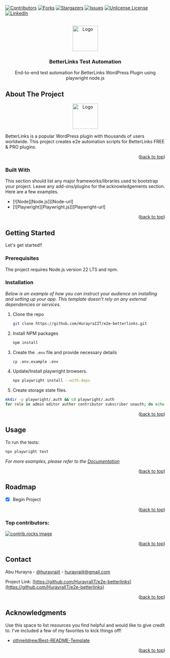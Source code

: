 <a id="readme-top"></a>

[![Contributors][contributors-shield]][contributors-url]
[![Forks][forks-shield]][forks-url]
[![Stargazers][stars-shield]][stars-url]
[![Issues][issues-shield]][issues-url]
[![Unlicense License][license-shield]][license-url]
[![LinkedIn][linkedin-shield]][linkedin-url]

<!-- PROJECT LOGO -->
<br />
<div align="center">
  <a href="https://github.com/HurayraIIT/e2e-betterlinks">
    <img src="https://playwright.dev/img/playwright-logo.svg" alt="Logo" width="80" height="80">
  </a>

  <h3 align="center">BetterLinks Test Automation</h3>

  <p align="center">
    End-to-end test automation for BetterLinks WordPress Plugin using playwright node.js
    <br />
  </p>
</div>

<!-- ABOUT THE PROJECT -->

## About The Project

<div align="center">
<a href="https://betterlinks.io">
    <img src="https://store.assets.wpdeveloper.com/2021/11/betterlinks-icon-100x100.png" alt="Logo" width="80" height="80">
  </a>
</div>

BetterLinks is a popular WordPress plugin with thousands of users worldwide. This project creates e2e automation scripts for BetterLinks FREE & PRO plugins.

<p align="right">(<a href="#readme-top">back to top</a>)</p>


### Built With

This section should list any major frameworks/libraries used to bootstrap your project. Leave any add-ons/plugins for the acknowledgements section. Here are a few examples.

* [![Node][Node.js]][Node-url]
* [![Playwright][Playwright.js]][Playwright-url]

<p align="right">(<a href="#readme-top">back to top</a>)</p>


<!-- GETTING STARTED -->
## Getting Started

Let's get started!!

### Prerequisites

The project requires Node.js version 22 LTS and npm.

### Installation

_Below is an example of how you can instruct your audience on installing and setting up your app. This template doesn't rely on any external dependencies or services._

1. Clone the repo
   ```sh
   git clone https://github.com/HurayraIIT/e2e-betterlinks.git
   ```
2. Install NPM packages
   ```sh
   npm install
   ```
3. Create the `.env` file and provide necessary details
   ```sh
   cp .env.example .env
   ```
4. Update/Install playwright browsers.
   ```sh
   npx playwright install --with-deps
   ```
5. Create storage state files.
  ```sh
  mkdir -p playwright/.auth && cd playwright/.auth
  for role in admin editor author contributor subscriber unauth; do echo "{}" > "$role.json"; done
  ```

<p align="right">(<a href="#readme-top">back to top</a>)</p>



<!-- USAGE EXAMPLES -->
## Usage

To run the tests:

```sh
npx playwright test
```

_For more examples, please refer to the [Documentation](https://playwright.dev)_

<p align="right">(<a href="#readme-top">back to top</a>)</p>

<!-- ROADMAP -->
## Roadmap

- [x] Begin Project

<p align="right">(<a href="#readme-top">back to top</a>)</p>

### Top contributors:

<a href="https://github.com/HurayraIIT/e2e-betterlinks/graphs/contributors">
  <img src="https://contrib.rocks/image?repo=HurayraIIT/e2e-betterlinks" alt="contrib.rocks image" />
</a>

<p align="right">(<a href="#readme-top">back to top</a>)</p>

<!-- CONTACT -->
## Contact

Abu Hurayra - [@hurayraiit](https://twitter.com/hurayraiit) - hurayraiit@gmail.com

Project Link: [https://github.com/HurayraIIT/e2e-betterlinks](https://github.com/HurayraIIT/e2e-betterlinks)

<p align="right">(<a href="#readme-top">back to top</a>)</p>


<!-- ACKNOWLEDGMENTS -->
## Acknowledgments

Use this space to list resources you find helpful and would like to give credit to. I've included a few of my favorites to kick things off!

* [othneildrew/Best-README-Template](https://github.com/othneildrew/Best-README-Template/blob/main/README.md)

<p align="right">(<a href="#readme-top">back to top</a>)</p>



<!-- MARKDOWN LINKS & IMAGES -->
<!-- https://www.markdownguide.org/basic-syntax/#reference-style-links -->
[contributors-shield]: https://img.shields.io/github/contributors/HurayraIIT/e2e-betterlinks.svg?style=for-the-badge
[contributors-url]: https://github.com/HurayraIIT/e2e-betterlinks/graphs/contributors
[forks-shield]: https://img.shields.io/github/forks/HurayraIIT/e2e-betterlinks.svg?style=for-the-badge
[forks-url]: https://github.com/HurayraIIT/e2e-betterlinks/network/members
[stars-shield]: https://img.shields.io/github/stars/HurayraIIT/e2e-betterlinks.svg?style=for-the-badge
[stars-url]: https://github.com/HurayraIIT/e2e-betterlinks/stargazers
[issues-shield]: https://img.shields.io/github/issues/HurayraIIT/e2e-betterlinks.svg?style=for-the-badge
[issues-url]: https://github.com/HurayraIIT/e2e-betterlinks/issues
[license-shield]: https://img.shields.io/github/license/HurayraIIT/e2e-betterlinks.svg?style=for-the-badge
[license-url]: https://github.com/HurayraIIT/e2e-betterlinks/blob/master/LICENSE.txt
[linkedin-shield]: https://img.shields.io/badge/-LinkedIn-black.svg?style=for-the-badge&logo=linkedin&colorB=555
[linkedin-url]: https://linkedin.com/in/hurayraiit
[product-screenshot]: images/screenshot.png
[Next.js]: https://img.shields.io/badge/next.js-000000?style=for-the-badge&logo=nextdotjs&logoColor=white
[Next-url]: https://nextjs.org/
[React.js]: https://img.shields.io/badge/React-20232A?style=for-the-badge&logo=react&logoColor=61DAFB
[React-url]: https://reactjs.org/
[Vue.js]: https://img.shields.io/badge/Vue.js-35495E?style=for-the-badge&logo=vuedotjs&logoColor=4FC08D
[Vue-url]: https://vuejs.org/
[Angular.io]: https://img.shields.io/badge/Angular-DD0031?style=for-the-badge&logo=angular&logoColor=white
[Angular-url]: https://angular.io/
[Svelte.dev]: https://img.shields.io/badge/Svelte-4A4A55?style=for-the-badge&logo=svelte&logoColor=FF3E00
[Svelte-url]: https://svelte.dev/
[Laravel.com]: https://img.shields.io/badge/Laravel-FF2D20?style=for-the-badge&logo=laravel&logoColor=white
[Laravel-url]: https://laravel.com
[Bootstrap.com]: https://img.shields.io/badge/Bootstrap-563D7C?style=for-the-badge&logo=bootstrap&logoColor=white
[Bootstrap-url]: https://getbootstrap.com
[JQuery.com]: https://img.shields.io/badge/jQuery-0769AD?style=for-the-badge&logo=jquery&logoColor=white
[JQuery-url]: https://jquery.com 
